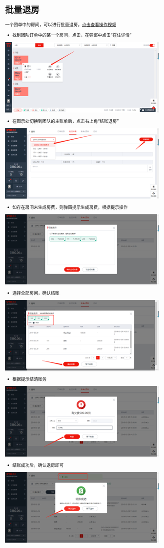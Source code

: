 # 批量退房

一个团单中的房间，可以进行批量退房。[点击查看操作视频](http://crs-pms-vidio.oss-cn-beijing.aliyuncs.com/%E6%89%B9%E9%87%8F%E9%80%80%E6%88%BF.mp4)

* 找到团队订单中的某一个房间，点击，在弹窗中点击“在住详情”

![](../../../.gitbook/assets/image%20%2827%29.png)

* 在图示处切换到团队的主账单后，点击右上角“结账退房”

![](../../../.gitbook/assets/image%20%28395%29.png)

* 如存在房间未生成房费，则弹窗提示生成房费，根据提示操作

![](../../../.gitbook/assets/image%20%28284%29.png)

* 选择全部房间，确认结账

![](../../../.gitbook/assets/image%20%28229%29.png)

* 根据提示结清账务

![](../../../.gitbook/assets/image%20%28397%29.png)

* 结账成功后，确认退房即可

![](../../../.gitbook/assets/image%20%28218%29.png)

